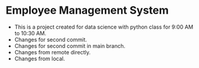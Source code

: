 # Employee Management System

- This is a project created for data science with python class for 9:00 AM to 10:30 AM.
- Changes for second commit.
- Changes for second commit in main branch.
- Changes from remote directly.
- Changes from local.
